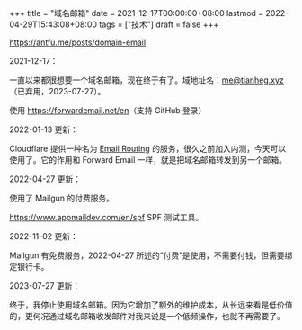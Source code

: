 +++
title = "域名邮箱"
date = 2021-12-17T00:00:00+08:00
lastmod = 2022-04-29T15:43:08+08:00
tags = ["技术"]
draft = false
+++

<https://antfu.me/posts/domain-email>

2021-12-17：

一直以来都很想要一个域名邮箱，现在终于有了。域地址名：me@tianheg.xyz（已弃用，2023-07-27）。

使用 <https://forwardemail.net/en>（支持 GitHub 登录）

2022-01-13 更新：

Cloudflare 提供一种名为 [Email Routing](https://blog.cloudflare.com/introducing-email-routing/) 的服务，很久之前加入内测，今天可以使用了。它的作用和 Forward Email 一样，就是把域名邮箱转发到另一个邮箱。

2022-04-27 更新：

使用了 Mailgun 的付费服务。

<https://www.appmaildev.com/en/spf> SPF 测试工具。

2022-11-02 更新：

Mailgun 有免费服务，2022-04-27 所述的“付费”是使用，不需要付钱，但需要绑定银行卡。

2023-07-27 更新：

终于，我停止使用域名邮箱。因为它增加了额外的维护成本，从长远来看是低价值的，更何况通过域名邮箱收发邮件对我来说是一个低频操作，也就不再需要了。

